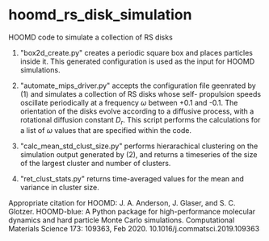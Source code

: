 # hoomd_rs_disk_simulation
HOOMD code to simulate a collection of RS disks

1. "box2d_create.py" creates a periodic square box and places particles inside it. This generated configuration is used as
    the input for HOOMD simulations.

2. "automate_mips_driver.py" accepts the configuration file geenrated by (1) and simulates a collection of RS disks whose self- 
    propulsion speeds oscillate periodically at a frequency $\omega$ between +0.1 and -0.1. The orientation of the disks evolve 
    according to a diffusive process, with a rotational diffusion constant $D_r$. This script performs the calculations for a 
    list of $\omega$ values that are specified within the code.

3. "calc_mean_std_clust_size.py" performs hierarachical clustering on the simulation output generated by (2), and returns a 
    timeseries of the size of the largest cluster and number of clusters.

4. "ret_clust_stats.py" returns time-averaged values for the mean and variance in cluster size.

Appropriate citation for HOOMD: J. A. Anderson, J. Glaser, and S. C. Glotzer. HOOMD-blue: A Python package for high-performance molecular dynamics and hard particle Monte Carlo simulations. Computational Materials Science 173: 109363, Feb 2020. 10.1016/j.commatsci.2019.109363

